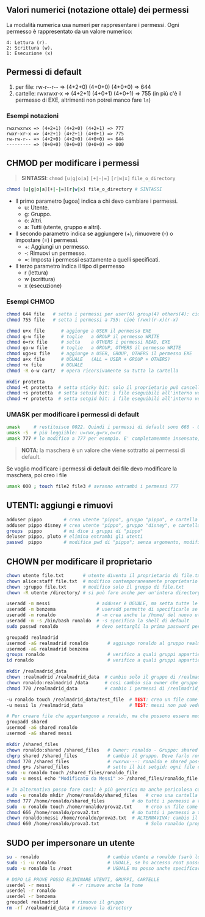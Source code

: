 ## Valori numerici (notazione ottale) dei permessi
La modalità numerica usa numeri per rappresentare i permessi. Ogni permesso è rappresentato da un valore numerico:

    4: Lettura (r).
    2: Scrittura (w).
    1: Esecuzione (x)

## Permessi di default
1. per file: rw-r--r-- => (4+2+0) (4+0+0) (4+0+0) => 644
2. cartelle: rwxrwxr-x => (4+2+1) (4+0+1) (4+0+1) => 755 (in più c'è il permesso di EXE, altrimenti non potrei manco fare `ls`)

### Esempi notazioni
    rwxrwxrwx => (4+2+1) (4+2+0) (4+2+1) => 777
    rwxr-xr-x => (4+2+1) (4+2+1) (4+0+1) => 775
    rw-rw-r-- => (4+2+0) (4+2+0) (4+0+0) => 644
    --------- => (0+0+0) (0+0+0) (0+0+0) => 000

## CHMOD per modificare i permessi
> **SINTASSI**: `chmod` `[u|g|o|a]` `[+|-|=]` `[r|w|x]` `file_o_directory`
```bash
chmod [u|g|o|a][+|-|=][r|w|x] file_o_directory # SINTASSI
```
* Il primo parametro [ugoa] indica a chi devo cambiare i permessi.
  * u: Utente.  
  * g: Gruppo.  
  * o: Altri.  
  * a: Tutti (utente, gruppo e altri).  
* Il secondo parametro indica se aggiungere (+), rimuovere (-) o impostare (=) i permessi.
  * +: Aggiungi un permesso.  
  * -: Rimuovi un permesso.  
  * =: Imposta i permessi esattamente a quelli specificati.  
* Il terzo parametro indica il tipo di permesso
  * r (lettura)
  * w (scrittura)
  * x (esecuzione)

### Esempi CHMOD
```bash
chmod 644 file   # setta i permessi per user(6) group(4) others(4): cioè (rw-)(r--)(r--)
chmod 755 file   # setta i permessi a 755: cioè (rwx)(r-x)(r-x)

chmod u+x file      # aggiunge a USER il permesso EXE
chmod g-w file      # toglie   a GROUP il permesso WRITE
chmod o=rx file     # setta    a OTHERS i permessi READ, EXE
chmod go-w file     # toglie   a GROUP, OTHERS il permesso WRITE
chmod ugo+x file    # aggiunge a USER, GROUP, OTHERS il permesso EXE
chmod a+x file      # UGUALE   (ALL = USER + GROUP + OTHERS)
chmod +x file       # UGUALE
chmod -R o-w cart/  # opera ricorsivamente su tutta la cartella

mkdir protetta
chmod +t protetta  # setta sticky bit: solo il proprietario può cancellare i file all'interno, a prescindere dai permessi sui file
chmod +s protetta  # setta setuid bit: i file eseguibili all'interno verranno eseguiti con i permessi del proprietario
chmod +r protetta  # setta setgid bit: i file eseguibili all'interno verranno eseguiti con i permessi del gruppo proprietario
```


### UMASK per modificare i permessi di default
```bash
umask     # restituisce 0022. Quindi i permessi di default sono 666 - 0022 = 644
umask -S  # più leggiible: u=rwx,g=rx,o=rx
umask 777 # lo modifico a 777 per esempio. E' completamenmte insensato, equivale a u=,g=,o=, è solo un esempio
```
> **NOTA**: la maschera è un valore che viene sottratto ai permessi di default.
 
Se voglio modificare i permessi di default dei file devo modificare la maschera, poi creo i file
```bash
umask 000 ; touch file2 file3 # avranno entrambi i permessi 777
```


## UTENTI: aggiungi e rimuovi
```bash
adduser pippo        # crea utente "pippo", gruppo "pippo", e cartella "/home/pippo"
adduser pippo disney # crea utente "pippo", gruppo "disney", e cartella "/home/pippo"
groups  pippo        # mi dice i gruppi di "pippo"
deluser pippo, pluto # elimina entrambi gli utenti
passwd  pippo        # modifica pwd di "pippo"; senza argomento, modifica la pwd dell'utente corrente
```


## CHOWN per modificare il proprietario
```bash
chown utente file.txt       # utente diventa il proprietario di file.txt
chown alice:staff file.txt  # modifico contemporaneamente proprietario e gruppo di file.txt
chown :gruppo file.txt      # modifico solo il gruppo di file.txt
chown -R utente /directory/ # si può fare anche per un'intera directory con -R

useradd -m messi                 # adduser è UGUALE, ma setta tutte le cose seguenti ai valori di default. Quindi abitualmente userò adduser 
useradd -m benzema               # useradd permette di specificarle se voglio modificarle dal default
useradd -m ronaldo               # -m crea anche la /home/ del nuovo utente
useradd -m -s /bin/bash ronaldo  # -s specifica la shell di default
sudo passwd ronaldo              # devo settargli la prima password per poterlo usare

groupadd realmadrid             
usermod -aG realmadrid ronaldo       # aggiungo ronaldo al gruppo realmadrid
usermod -aG realmadrid benzema
groups ronaldo                       # verifico a quali gruppi appartiene ronaldo
id ronaldo                           # verifico a quali gruppi appartiene ronaldo

mkdir /realmadrid_data              
chown :realmadrid /realmadrid_data  # cambio solo il gruppo di /realmadrid_data
chown ronaldo:realmadrid /data      # così cambio sia owner che gruppo
chmod 770 /realmadrid_data          # cambio i permessi di /realmadrid_data  

-u ronaldo touch /realmadrid_data/test_file  # TEST: creo un file come ronaldo: se i permessi sono corretti, posso farlo
-u messi ls /realmadrid_data                 # TEST: messi non può vedere il contenuto di /realmadrid_data

# Per creare file che appartengono a ronaldo, ma che possono essere modificati anche da messi, posso creare un gruppo condiviso
groupadd shared
usermod -aG shared ronaldo
usermod -aG shared messi

mkdir /shared_files
chown ronaldo:shared /shared_files   # Owner: ronaldo - Gruppo: shared (quindi anche messi può accedere a /shared_files) 
chgrp shared /shared_files           # cambio il gruppo. Deve farlo ronaldo, può farlo solo chi appartiene a entrambi i gruppi
chmod 770 /shared_files              # rwxrwx---: ronaldo e shared possono fare tutto, altri niente
chmod g+s /shared_files              # setto il bit setgid: ogni file creato in /shared_files avrà come gruppo proprietario "shared"
sudo -u ronaldo touch /shared_files/ronaldo_file                       # creo un file come ronaldo
sudo -u messi echo "Modificato da Messi" >> /shared_files/ronaldo_file # TEST: messi può modificare il file di ronaldo

# In alternativa posso fare così: è più generica ma anche pericolosa come soluzione
sudo -u ronaldo mkdir /home/ronaldo/shared_files   # creo una cartella condivisa come ronaldo
chmod 777 /home/ronaldo/shared_files          # do tutti i permessi a tutti, non solo a messi (PERICOLOSO)
sudo -u ronaldo touch /home/ronaldo/prova2.txt     # creo un file come ronaldo
chmod 666 /home/ronaldo/prova2.txt            # do tutti i permessi a tutti, non solo a messi (PERICOLOSO)
chown ronaldo:messi /home/ronaldo/prova3.txt  # ALTERNAVIVA: cambio il gruppo proprietario di prova3.txt
chmod 660 /home/ronaldo/prova3.txt                 # Solo ronaldo (proprietario) e messi (gruppo) possono leggere e scrivere il file
```


## SUDO per impersonare un utente
```bash
su - ronaldo                         # cambio utente a ronaldo (sarò loggato come ronaldo)
sudo -i -u ronaldo                   # UGUALE, se ho accesso root posso impersonalo senza inserire la sua password
sudo -u ronaldo ls /root             # UGUALE ma posso anche specificare il comando da eseguire

# DOPO LE PROVE POSSO ELIMINARE UTENTI, GRUPPI, CARTELLE
userdel -r messi        # -r rimuove anche la home
userdel -r ronaldo
userdel -r benzema
groupdel realmadrid     # rimuovo il gruppo
rm -rf /realmadrid_data # rimuovo la directory

```
